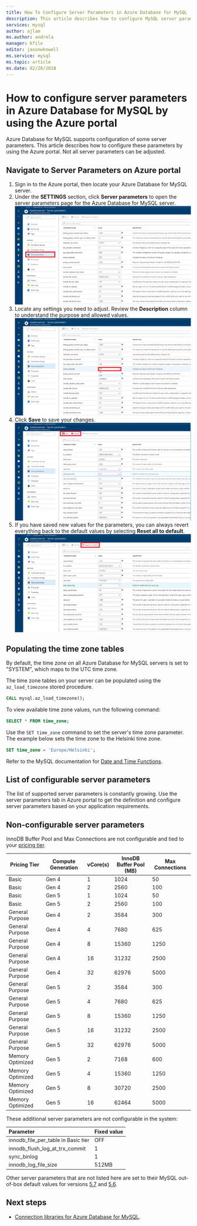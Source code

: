 ```yaml
---
title: How To Configure Server Parameters in Azure Database for MySQL
description: This article describes how to configure MySQL server parameters in Azure Database for MySQL using the Azure portal.
services: mysql
author: ajlam
ms.author: andrela
manager: kfile
editor: jasonwhowell
ms.service: mysql
ms.topic: article
ms.date: 02/28/2018
---
```


# How to configure server parameters in Azure Database for MySQL by using the Azure portal

Azure Database for MySQL supports configuration of some server parameters. This article describes how to configure these parameters by using the Azure portal. Not all server parameters can be adjusted.

## Navigate to Server Parameters on Azure portal

1. Sign in to the Azure portal, then locate your Azure Database for MySQL server.
2. Under the **SETTINGS** section, click **Server parameters** to open the server parameters page for the Azure Database for MySQL server.
![Azure portal server parameters page](./media/howto-server-parameters/auzre-portal-server-parameters.png)
3. Locate any settings you need to adjust. Review the **Description** column to understand the purpose and allowed values.
![Enumerate drop down](./media/howto-server-parameters/3-toggle_parameter.png)
4. Click  **Save** to save your changes.
![Save or Discard changes](./media/howto-server-parameters/4-save_parameters.png)
5. If you have saved new values for the parameters, you can always revert everything back to the default values by selecting **Reset all to default**.
![Reset all to default](./media/howto-server-parameters/5-reset_parameters.png)

## Populating the time zone tables

By default, the time zone on all Azure Database for MySQL servers is set to "SYSTEM", which maps to the UTC time zone.

The time zone tables on your server can be populated using the `az_load_timezone` stored procedure.

```sql
CALL mysql.az_load_timezone();
```

To view available time zone values, run the following command:

```sql
SELECT * FROM time_zone;
```

Use the `SET time_zone` command to set the server's time zone parameter. The example below sets the time zone to the Helsinki time zone.  

```sql
SET time_zone = 'Europe/Helsinki';
```

Refer to the MySQL documentation for [Date and Time Functions](https://dev.mysql.com/doc/refman/5.7/en/date-and-time-functions.html#function_convert-tz).

## List of configurable server parameters

The list of supported server parameters is constantly growing. Use the server parameters tab in Azure portal to get the definition and configure server parameters based on your application requirements.

## Non-configurable server parameters

InnoDB Buffer Pool and Max Connections are not configurable and tied to your [pricing tier](concepts-service-tiers.md).

|**Pricing Tier**| **Compute Generation**|**vCore(s)**|**InnoDB Buffer Pool (MB)**| **Max Connections**|
|---|---|---|---|--|
|Basic| Gen 4| 1| 1024| 50|
|Basic| Gen 4| 2| 2560| 100|
|Basic| Gen 5| 1| 1024| 50|
|Basic| Gen 5| 2| 2560| 100|
|General Purpose| Gen 4| 2| 3584| 300|
|General Purpose| Gen 4| 4| 7680| 625|
|General Purpose| Gen 4| 8| 15360| 1250|
|General Purpose| Gen 4| 16| 31232| 2500|
|General Purpose| Gen 4| 32| 62976| 5000|
|General Purpose| Gen 5| 2| 3584| 300|
|General Purpose| Gen 5| 4| 7680| 625|
|General Purpose| Gen 5| 8| 15360| 1250|
|General Purpose| Gen 5| 16| 31232| 2500|
|General Purpose| Gen 5| 32| 62976| 5000|
|Memory Optimized| Gen 5| 2| 7168| 600|
|Memory Optimized| Gen 5| 4| 15360| 1250|
|Memory Optimized| Gen 5| 8| 30720| 2500|
|Memory Optimized| Gen 5| 16| 62464| 5000|

These additional server parameters are not configurable in the system:

|**Parameter**|**Fixed value**|
| :------------------------ | :-------- |
|innodb_file_per_table in Basic tier|OFF|
|innodb_flush_log_at_trx_commit|1|
|sync_binlog|1|
|innodb_log_file_size|512MB|

Other server parameters that are not listed here are set to their MySQL out-of-box default values for versions [5.7](https://dev.mysql.com/doc/refman/5.7/en/innodb-parameters.html) and [5.6](https://dev.mysql.com/doc/refman/5.6/en/innodb-parameters.html).

## Next steps

- [Connection libraries for Azure Database for MySQL](concepts-connection-libraries.md).
